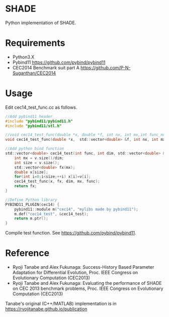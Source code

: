 # SHADE
Python implementation of SHADE.

# Requirements
+ Python3.X
+ Pybind11 https://github.com/pybind/pybind11
+ CEC2014 Benchmark suit part A https://github.com/P-N-Suganthan/CEC2014

# Usage
Edit cec14_test_func.cc as follows.
```c
//Add pybind11 header
#include "pybind11/pybind11.h"
#include "pybind11/stl.h"

//void cec14_test_func(double *x, double *f, int nx, int mx,int func_num)
void cec14_test_func(double *x,  std::vector<double> &f, int nx, int mx, int func_num)

//Add python bind function
std::vector<double> cec14_test(int func, int dim, std::vector<double> &v){
    int mx = v.size()/dim;
    int size = v.size();
    std::vector<double> fx(mx);
    double x[size];
    for(int i=0;i<size;++i) x[i]=v[i];
    cec14_test_func(x, fx, dim, mx, func);
    return fx;
}

//Define Python library
PYBIND11_PLUGIN(cec14) {
    pybind11::module m("cec14", "mylibs made by pybind11");
    m.def("cec14_test", &cec14_test);
    return m.ptr();
}
```
Compile test function. See https://github.com/pybind/pybind11.

# Reference
+ Ryoji Tanabe and Alex Fukunaga: Success-History Based Parameter Adaptation for Differential Evolution, Proc. IEEE Congress on Evolutionary Computation (CEC2013)
+ Ryoji Tanabe and Alex Fukunaga: Evaluating the performance of SHADE on CEC 2013 benchmark problems, Proc. IEEE Congress on Evolutionary Computation (CEC2013)

Tanabe's original (C++/MATLAB) implementation is in https://ryojitanabe.github.io/publication
